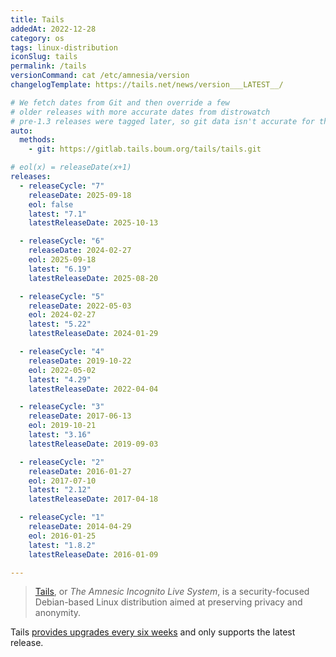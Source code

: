 ```yaml
---
title: Tails
addedAt: 2022-12-28
category: os
tags: linux-distribution
iconSlug: tails
permalink: /tails
versionCommand: cat /etc/amnesia/version
changelogTemplate: https://tails.net/news/version___LATEST__/

# We fetch dates from Git and then override a few
# older releases with more accurate dates from distrowatch
# pre-1.3 releases were tagged later, so git data isn't accurate for those.
auto:
  methods:
    - git: https://gitlab.tails.boum.org/tails/tails.git

# eol(x) = releaseDate(x+1)
releases:
  - releaseCycle: "7"
    releaseDate: 2025-09-18
    eol: false
    latest: "7.1"
    latestReleaseDate: 2025-10-13

  - releaseCycle: "6"
    releaseDate: 2024-02-27
    eol: 2025-09-18
    latest: "6.19"
    latestReleaseDate: 2025-08-20

  - releaseCycle: "5"
    releaseDate: 2022-05-03
    eol: 2024-02-27
    latest: "5.22"
    latestReleaseDate: 2024-01-29

  - releaseCycle: "4"
    releaseDate: 2019-10-22
    eol: 2022-05-02
    latest: "4.29"
    latestReleaseDate: 2022-04-04

  - releaseCycle: "3"
    releaseDate: 2017-06-13
    eol: 2019-10-21
    latest: "3.16"
    latestReleaseDate: 2019-09-03

  - releaseCycle: "2"
    releaseDate: 2016-01-27
    eol: 2017-07-10
    latest: "2.12"
    latestReleaseDate: 2017-04-18

  - releaseCycle: "1"
    releaseDate: 2014-04-29
    eol: 2016-01-25
    latest: "1.8.2"
    latestReleaseDate: 2016-01-09

---
```


> [Tails](https://tails.net/about/), or _The Amnesic Incognito Live System_, is a
> security-focused Debian-based Linux distribution aimed at preserving privacy and anonymity.

Tails [provides upgrades every six weeks](https://tails.net/support/faq/#upgrade) and only
supports the latest release.
